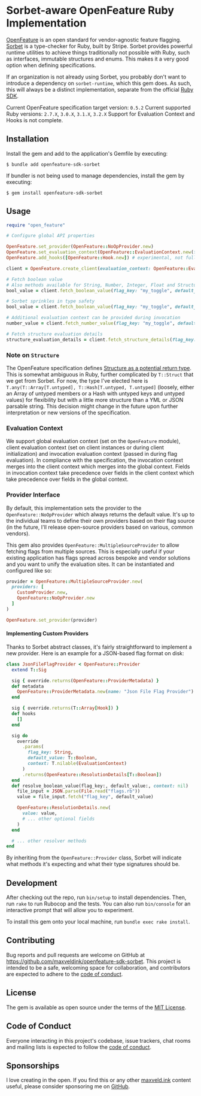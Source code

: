 # Sorbet-aware OpenFeature Ruby Implementation

[OpenFeature](https://openfeature.dev) is an open standard for vendor-agnostic feature flagging. [Sorbet](https://sorbet.org) is a type-checker for Ruby, built by Stripe. Sorbet provides powerful runtime utilities to achieve things traditionally not possible with Ruby, such as interfaces, immutable structures and enums. This makes it a very good option when defining specifications.

If an organization is not already using Sorbet, you probably don't want to introduce a dependency on `sorbet-runtime`, which this gem does. As such, this will always be a distinct implementation, separate from the official [Ruby SDK](https://github.com/open-feature/ruby-sdk).

Current OpenFeature specification target version: `0.5.2`
Current supported Ruby versions: `2.7.X`, `3.0.X`, `3.1.X`, `3.2.X`
Support for Evaluation Context and Hooks is not complete.

## Installation

Install the gem and add to the application's Gemfile by executing:

    $ bundle add openfeature-sdk-sorbet

If bundler is not being used to manage dependencies, install the gem by executing:

    $ gem install openfeature-sdk-sorbet

## Usage

```ruby
require "open_feature"

# Configure global API properties

OpenFeature.set_provider(OpenFeature::NoOpProvider.new)
OpenFeature.set_evaluation_context(OpenFeature::EvaluationContext.new(fields: { "globally" => "available" }))
OpenFeature.add_hooks([OpenFeature::Hook.new]) # experimental, not fully supported

client = OpenFeature.create_client(evaluation_context: OpenFeature::EvaluationContext.new(fields: { "client" => "available" }))

# Fetch boolean value
# Also methods available for String, Number, Integer, Float and Structure (Hash)
bool_value = client.fetch_boolean_value(flag_key: "my_toggle", default_value: false) # => (true or false)

# Sorbet sprinkles in type safety
bool_value = client.fetch_boolean_value(flag_key: "my_toggle", default_value: "bad!") # => raises TypeError from Sorbet, invalid default value

# Additional evaluation context can be provided during invocation
number_value = client.fetch_number_value(flag_key: "my_toggle", default_value: 1, context: OpenFeature::EvaluationContext.new(fields: { "only_this_call_site" => 10 })) # => merges client and global context

# Fetch structure evaluation details
structure_evaluation_details = client.fetch_structure_details(flag_key: "my_structure", default_value: { "a" => "fallback" }) # => EvaluationDetails(value: Hash, flag_key: "my_structure", ...)
```

### Note on `Structure`

The OpenFeature specification defines [Structure as a potential return type](https://openfeature.dev/specification/types#structure). This is somewhat ambiguous in Ruby, further complicated by `T::Struct` that we get from Sorbet. For now, the type I've elected here is `T.any(T::Array[T.untyped], T::Hash[T.untyped, T.untyped]` (loosely, either an Array of untyped members or a Hash with untyped keys and untyped values) for flexibility but with a little more structure than a YML or JSON parsable string. This decision might change in the future upon further interpretation or new versions of the specification.

### Evaluation Context

We support global evaluation context (set on the `OpenFeature` module), client evaluation context (set on client instances or during client initialization) and invocation evaluation context (passed in during flag evaluation). In compliance with the specification, the invocation context merges into the client context which merges into the global context. Fields in invocation context take precedence over fields in the client context which take precedence over fields in the global context.

### Provider Interface

By default, this implementation sets the provider to the `OpenFeature::NoOpProvider` which always returns the default value. It's up to the individual teams to define their own providers based on their flag source (in the future, I'll release open-source providers based on various, common vendors).

This gem also provides `OpenFeature::MultipleSourceProvider` to allow fetching flags from multiple sources. This is especially useful if your existing application has flags spread across bespoke and vendor solutions and you want to unify the evaluation sites. It can be instantiated and configured like so:

```ruby
provider = OpenFeature::MultipleSourceProvider.new(
  providers: [
    CustomProvider.new,
    OpenFeature::NoOpProvider.new
  ]
)

OpenFeature.set_provider(provider)
```

#### Implementing Custom Providers

Thanks to Sorbet abstract classes, it's fairly straightforward to implement a new provider. Here is an example for a JSON-based flag format on disk:

```ruby
class JsonFileFlagProvider < OpenFeature::Provider
  extend T::Sig

  sig { override.returns(OpenFeature::ProviderMetadata) }
  def metadata
    OpenFeature::ProviderMetadata.new(name: "Json File Flag Provider")
  end

  sig { override.returns(T::Array[Hook]) }
  def hooks
    []
  end

  sig do
    override
      .params(
        flag_key: String,
        default_value: T::Boolean,
        context: T.nilable(EvaluationContext)
      )
      .returns(OpenFeature::ResolutionDetails[T::Boolean])
  end
  def resolve_boolean_value(flag_key:, default_value:, context: nil)
    file_input = JSON.parse(File.read("flags.rb"))
    value = file_input.fetch("flag_key", default_value)

    OpenFeature::ResolutionDetails.new(
      value: value,
      # ... other optional fields
    )
  end

  # ... other resolver methods
end
```

By inheriting from the `OpenFeature::Provider` class, Sorbet will indicate what methods it's expecting and what their type signatures should be.

## Development

After checking out the repo, run `bin/setup` to install dependencies. Then, run `rake` to run Rubocop and the tests. You can also run `bin/console` for an interactive prompt that will allow you to experiment.

To install this gem onto your local machine, run `bundle exec rake install`.

## Contributing

Bug reports and pull requests are welcome on GitHub at https://github.com/maxveldink/openfeature-sdk-sorbet. This project is intended to be a safe, welcoming space for collaboration, and contributors are expected to adhere to the [code of conduct](https://github.com/maxveldink/openfeature-sdk-sorbet/blob/master/CODE_OF_CONDUCT.md).

## License

The gem is available as open source under the terms of the [MIT License](https://opensource.org/licenses/MIT).

## Code of Conduct

Everyone interacting in this project's codebase, issue trackers, chat rooms and mailing lists is expected to follow the [code of conduct](https://github.com/maxveldink/openfeature-sdk-sorbet/blob/master/CODE_OF_CONDUCT.md).

## Sponsorships

I love creating in the open. If you find this or any other [maxveld.ink](https://maxveld.ink) content useful, please consider sponsoring me on [GitHub](https://github.com/sponsors/maxveldink).
